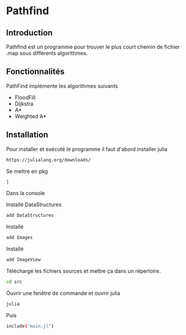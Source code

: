 # Pathfind

## Introduction

Pathfind est un programme pour trouver le plus court chemin de fichier .map sous différents algorithmes.

## Fonctionnalités

PathFind implémente les algorithmes suivants
- FloodFill
- Dijkstra
- A*
- Weighted A*

## Installation

Pour installer et exécuté le programme il faut d'abord installer julia

```sh
https://julialang.org/downloads/
```
Se mettre en pkg
```sh
]
```
Dans la console 

Installé DataStructures
```sh
add DataStructures
```
Installé
```sh
add Images
```

Installé
```sh
add ImageView
```

Téléchargé les fichiers sources et mettre ça dans un répertoire. 
```sh
cd src
```

Ouvrir une fenêtre de commande et ouvrir julia
```sh
julia
```

Puis 
```sh
include("main.jl")
```





